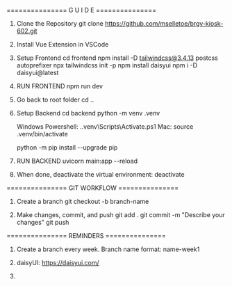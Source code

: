 =============== G U I D E ===============

1. Clone the Repository
    git clone https://github.com/mselletoe/brgy-kiosk-602.git


2. Install Vue Extension in VSCode


3. Setup Frontend
    cd frontend
    npm install -D tailwindcss@3.4.13 postcss autoprefixer
    npx tailwindcss init -p
    npm install daisyui
    npm i -D daisyui@latest


4. RUN FRONTEND
    npm run dev


5. Go back to root folder
    cd ..


5. Setup Backend
    cd backend
    python -m venv .venv

    Windows Powershell: .\.venv\Scripts\Activate.ps1
    Mac: source .venv/bin/activate

    python -m pip install --upgrade pip


6. RUN BACKEND
    uvicorn main:app --reload


7. When done, deactivate the virtual environment:
    deactivate



=============== GIT WORKFLOW ===============

1. Create a branch
    git checkout -b branch-name


2. Make changes, commit, and push
    git add .
    git commit -m "Describe your changes"
    git push


=============== REMINDERS ===============

1. Create a branch every week. Branch name format: name-week1

2. daisyUI: https://daisyui.com/

3. 